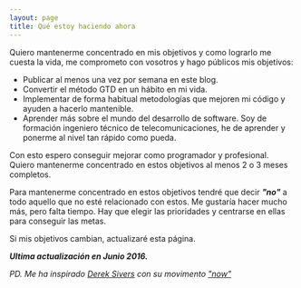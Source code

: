 ```yaml
---
layout: page
title: Qué estoy haciendo ahora
---
```


Quiero mantenerme concentrado en mis objetivos y como lograrlo me cuesta la vida, me comprometo con vosotros y hago públicos mis objetivos:

* Publicar al menos una vez por semana en este blog.
* Convertir el método GTD en un hábito en mi vida.
* Implementar de forma habitual metodologías que mejoren mi código y ayuden a hacerlo mantenible.
* Aprender más sobre el mundo del desarrollo de software. Soy de formación ingeniero técnico de telecomunicaciones, he de aprender y ponerme al nivel tan rápido como pueda.

Con esto espero conseguir mejorar como programador y profesional. Quiero mantenerme concentrado en estos objetivos al menos 2 o 3 meses completos.

Para mantenerme concentrado en estos objetivos tendré que decir ***"no"*** a todo aquello que no esté relacionado con estos. Me gustaría hacer mucho más, pero falta tiempo. Hay que elegir las prioridades y centrarse en ellas para conseguir las metas.

Si mis objetivos cambian, actualizaré esta página. 

***Ultima actualización en Junio 2016.***

*PD. Me ha inspirado [Derek Sivers](https://sivers.org/now) con su movimento ["now"](http://nownownow.com/)*